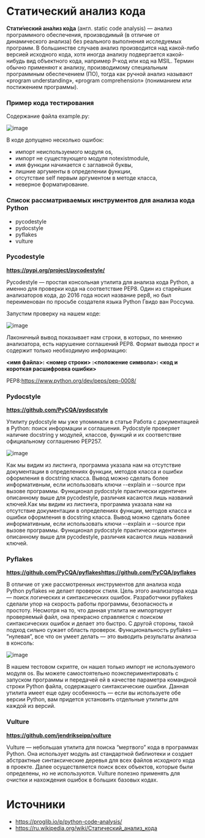 # **Статический анализ кода**

**Стати́ческий ана́лиз ко́да** (англ. static code analysis) — анализ программного обеспечения, производимый (в отличие от динамического анализа) 
без реального выполнения исследуемых программ. В большинстве случаев анализ производится над какой-либо версией исходного кода, хотя иногда анализу 
подвергается какой-нибудь вид объектного кода, например P-код или код на MSIL. Термин обычно применяют к анализу, производимому специальным программным обеспечением (ПО),
тогда как ручной анализ называют «program understanding», «program comprehension» (пониманием или постижением программы).

### Пример кода тестирования 
Содержание файла example.py:

![image](https://user-images.githubusercontent.com/55379930/112253584-55fa7500-8ca2-11eb-9860-c875afa54354.png)

В коде допущено несколько ошибок:

- импорт неиспользуемого модуля os,
- импорт не существующего модуля notexistmodule,
- имя функции начинается с заглавной буквы,
- лишние аргументы в определении функции,
- отсутствие self первым аргументом в методе класса,
- неверное форматирование.

### Список рассматриваемых инструментов для анализа кода Python

- pycodestyle
- pydocstyle
- pyflakes
- vulture

### Pycodestyle
**https://pypi.org/project/pycodestyle/**

Pycodestyle — простая консольная утилита для анализа кода Python, а именно для проверки кода на соответствие PEP8. Один из старейших анализаторов кода, до 2016 года носил название pep8, но был переименован по просьбе создателя языка Python Гвидо ван Россума.

Запустим проверку на нашем коде:

![image](https://user-images.githubusercontent.com/55379930/111757985-487a6f00-88df-11eb-89c6-0143b39317fe.png)

Лаконичный вывод показывает нам строки, в которых, по мнению анализатора, есть нарушение соглашений PEP8. Формат вывода прост и содержит только необходимую информацию:

**<имя файла>: <номер строки> :<положение символа>: <код и короткая расшифровка ошибки>**

PEP8:https://www.python.org/dev/peps/pep-0008/

### Pydocstyle
**https://github.com/PyCQA/pydocstyle**

Утилиту pydocstyle мы уже упоминали в статье Работа с документацией в Python: поиск информации и соглашения. Pydocstyle проверяет наличие docstring у модулей, классов, функций и их соответствие официальному соглашению PEP257.

![image](https://user-images.githubusercontent.com/55379930/111758459-e66e3980-88df-11eb-8e7f-1b7226003d10.png)

Как мы видим из листинга, программа указала нам на отсутствие документации в определениях функции, методов класса и ошибки оформления в docstring класса. Вывод можно сделать более информативным, если использовать ключи --explain и --source при вызове программы. Функционал pydocstyle практически идентичен описанному выше для pycodestyle, различия касаются лишь названий ключей.Как мы видим из листинга, программа указала нам на отсутствие документации в определениях функции, методов класса и ошибки оформления в docstring класса. Вывод можно сделать более информативным, если использовать ключи --explain и --source при вызове программы. Функционал pydocstyle практически идентичен описанному выше для pycodestyle, различия касаются лишь названий ключей.

### Pyflakes
**https://github.com/PyCQA/pyflakeshttps://github.com/PyCQA/pyflakes**

В отличие от уже рассмотренных инструментов для анализа кода Python pyflakes не делает проверок стиля. Цель этого анализатора кода — поиск логических и синтаксических ошибок. Разработчики pyflakes сделали упор на скорость работы программы, безопасность и простоту. Несмотря на то, что данная утилита не импортирует проверяемый файл, она прекрасно справляется c поиском синтаксических ошибок и делает это быстро. С другой стороны, такой подход сильно сужает область проверок.
Функциональность pyflakes — “нулевая”, все что он умеет делать — это выводить результаты анализа в консоль:

![image](https://user-images.githubusercontent.com/55379930/111758793-3baa4b00-88e0-11eb-8381-e2980614246d.png)

В нашем тестовом скрипте, он нашел только импорт не используемого модуля os. Вы можете самостоятельно поэкспериментировать с запуском программы и передачей ей в качестве параметра командной строки Python файла, содержащего синтаксические ошибки. Данная утилита имеет еще одну особенность — если вы используете обе версии Python, вам придется установить отдельные утилиты для каждой из версий.

### Vulture
**https://github.com/jendrikseipp/vulture**

Vulture — небольшая утилита для поиска “мертвого” кода в программах Python. Она использует модуль ast стандартной библиотеки и создает абстрактные синтаксические деревья для всех файлов исходного кода в проекте. Далее осуществляется поиск всех объектов, которые были определены, но не используются. Vulture полезно применять для очистки и нахождения ошибок в больших базовых кодах.


# **Источники**

- https://proglib.io/p/python-code-analysis/
- https://ru.wikipedia.org/wiki/Статический_анализ_кода

